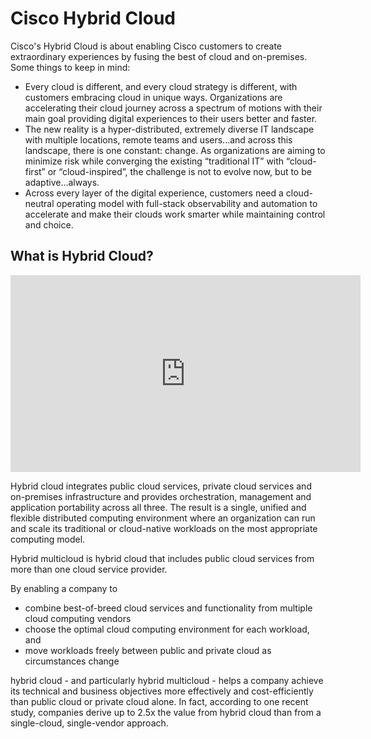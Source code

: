# Cisco Hybrid Cloud


Cisco's Hybrid Cloud is about enabling Cisco customers to create extraordinary experiences by fusing the best of cloud and on-premises. Some things to keep in mind:
* Every cloud is different, and every cloud strategy is different, with customers embracing cloud in unique ways. Organizations are accelerating their cloud journey across a spectrum of motions with their main goal providing digital experiences to their users better and faster.
* The new reality is a hyper-distributed, extremely diverse IT landscape with multiple locations, remote teams and users...and across this landscape, there is one constant: change. As organizations are aiming to minimize risk while converging the existing “traditional IT” with “cloud-first” or “cloud-inspired”, the challenge is not to evolve now, but to be adaptive...always.
* Across every layer of the digital experience, customers need a cloud-neutral operating model with full-stack observability and automation to accelerate and make their clouds work smarter while maintaining control and choice.


## What is Hybrid Cloud?

<iframe width="560" height="315" src="https://www.youtube-nocookie.com/embed/3kGFBBy3Lyg" title="YouTube video player" frameborder="0" allow="accelerometer; autoplay; clipboard-write; encrypted-media; gyroscope; picture-in-picture" allowfullscreen></iframe>


Hybrid cloud integrates public cloud services, private cloud services and on-premises infrastructure and provides orchestration, management and application portability across all three. The result is a single, unified and flexible distributed computing environment where an organization can run and scale its traditional or cloud-native workloads on the most appropriate computing model.

Hybrid multicloud is hybrid cloud that includes public cloud services from more than one cloud service provider. 

By enabling a company to 

- combine best-of-breed cloud services and functionality from multiple cloud computing vendors
- choose the optimal cloud computing environment for each workload, and 
- move workloads freely between public and private cloud as circumstances change

hybrid cloud - and particularly hybrid multicloud - helps a company achieve its technical and business objectives more effectively and cost-efficiently than public cloud or private cloud alone. In fact, according to one recent study, companies derive up to 2.5x the value from hybrid cloud than from a single-cloud, single-vendor approach.